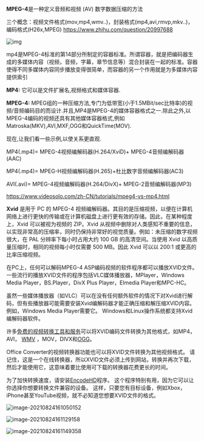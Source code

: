 **MPEG-4**是一种定义音频和视频 (AV) 数字数据压缩的方法

三个概念：视频文件格式(mov,mp4,wmv..)，封装格式(mp4,avi,rmvp,mkv..)，编码格式(H26x,MPEG) https://www.zhihu.com/question/20997688

![img](https://pic3.zhimg.com/80/7295b9399a1a37290870fa8f35f4762e_720w.jpg?source=1940ef5c)

mp4是MPEG-4标准的第14部分所制定的容器标准。所谓容器，就是把编码器生成的多媒体内容（视频，音频，字幕，章节信息等）混合封装在一起的标准。容器使得不同多媒体内容同步播放变得很简单，而容器的另一个作用就是为多媒体内容提供索引



**MP4:** 它可以是文件扩展名,视频格式和媒体容器.

**MPEG-4:** MPEG组的一种压缩方法,专门为低带宽(小于1.5MBit/sec比特率)的视频/音频编码目的而设计.并且,MP4是MPEG-4的媒体容器格式之一.除此之外,以MPEG-4编码的视频还具有其他媒体容器格式,例如Matroska(MKV),AVI,MXF,OGG和QuickTime(MOV).

现在,让我们看一些示例,以使关系更直观.

MP4(.mp4)= MPEG-4视频编解码器(H.264/XviD)+ MPEG-4音频编解码器(AAC)

MP4(.mp4)= MPEG-H视频编解码器(H.265)+杜比数字音频编解码器(AC3)

AVI(.avi)= MPEG-4视频编解码器(H.264/DivX)+ MPEG-2音频编解码器(MP3)

https://www.videosolo.com/zh-CN/tutorials/mpeg4-vs-mp4.html



**Xvid** 是用于 PC 的 MPEG-4 视频编解码器。其目的是压缩视频，以便在计算机网络上进行更快的传输或在计算机磁盘上进行更有效的存储。因此，在某种程度上，Xvid 可以被视为视频的 ZIP。Xvid 从视频中删除对人类感知不重要的信息，以实现非常高的压缩率，同时仍保持非常好的视觉质量。例如：未压缩的数字视频很大，在 PAL 分辨率下每小时占用大约 100 GB 的高清空间。当使用 Xvid 以高质量压缩时，相同的视频每小时仅需要 500 MB。因此 Xvid 可以以 200:1 或更高的比率压缩视频。

在PC上，任何可以解码MPEG-4 ASP编码视频的软件程序都可以播放XVID文件。 一些流行的播放XVID文件的程序包括VLC媒体播放器，MPlayer，Windows Media Player，BS.Player，DivX Plus Player，Elmedia Player和MPC-HC。

虽然一些媒体播放器（如VLC）可以在没有任何额外软件的情况下对Xvid进行解码，但有些播放器可能需要安装Xvid编解码器才能正确压缩和解压缩XVID内容。 例如，Windows Media Player需要它。 Windows和Linux操作系统都支持Xvid编解码器软件。

许多[免费的视频转换工具和服务](https://zhcn.eyewated.com/31免费视频转换器程序和在线服务/)可以将XVID编码文件转换为其他格式，如MP4，AVI， [WMV](https://zhcn.eyewated.com/什么是wmv文件？/) ，MOV，DIVX和[OGG](https://zhcn.eyewated.com/什么是ogg文件？/)。

Office Converter的视频转换器功能也可以将XVID文件转换为其他视频格式。 请记住，这是一个在线转换器，所以XVID文件必须上传到网站，转换并再次下载，然后才能使用它，这意味着要比使用可下载的转换器花费更长的时间。

为了加快转换速度，请安装[EncodeHD](https://zhcn.eyewated.com/encodehd评论/)程序。 这个程序特别有用，因为它可以让你选择你想要转换文件兼容的设备。 这样，只要您有目标设备，例如Xbox，iPhone甚至YouTube视频，就不必知道您想要XVID文件的格式。

![image-20210824161050152](C:\Users\Administrator\AppData\Roaming\Typora\typora-user-images\image-20210824161050152.png)

![image-20210824161129158](C:\Users\Administrator\AppData\Roaming\Typora\typora-user-images\image-20210824161129158.png)

![image-20210824161149358](C:\Users\Administrator\AppData\Roaming\Typora\typora-user-images\image-20210824161149358.png)